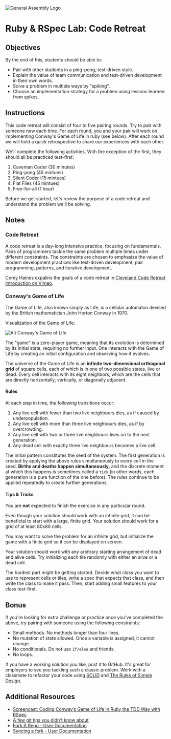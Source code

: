 ![General Assembly Logo](http://i.imgur.com/ke8USTq.png)

# Ruby \& RSpec Lab: Code Retreat

## Objectives

By the end of this, students should be able to:

- Pair with other students in a ping-pong, test-driven style.
- Explain the value of team communication and test-driven development in their own words.
- Solve a problem in multiple ways by "spiking".
- Choose an implementation strategy for a problem using lessons learned from spikes.

## Instructions

This code retreat will consist of four to five pairing rounds. Try to pair with someone new each time. For each round, you and your pair will work on implementing Conway's Game of Life in ruby (see below). After each round we will hold a quick retrospective to share our experiences with each other.

<!--
Instructor note: Code should be deleted between each round. It's fun to watch the looks on student faces when they hear this the first time.
-->

We'll complete the following activities. With the exception of the first, they should all be practiced test-first:

1. Caveman Coder (30 minutes)
1. Ping-pong (45 mintues)
1. Silent Coder (15 mintues)
1. Flat Files (45 mintues)
1. Free-for-all (1 hour)

<!--
1. Caveman Coder: whiteboard only
1. Ping-pong: one writes tests, the other code; switch halfway
1. Silent Coder: no talking allowed
1. Flat Files: no nested conditionals
1. Free-for-all: no constraints
-->

Before we get started, let's review the purpose of a code retreat and understand the problem we'll be solving.

## Notes

### Code Retreat

A code retreat is a day-long intensive practice, focusing on fundamentals. Pairs of programmers tackle the same problem multiple times under different constraints. The constraints are chosen to emphasize the value of modern development practices like test-driven development, pair programming, patterns, and iterative development.

Corey Haines expalins the goals of a code retreat in [Cleveland Code Retreat Introduction on Vimeo](http://vimeo.com/18955165).

### Conway's Game of Life

The Game of Life, also known simply as Life, is a cellular automaton devised by the British mathematician John Horton Conway in 1970.

Visualization of the Game of Life:

![Alt Conway's Game of Life](http://upload.wikimedia.org/wikipedia/commons/e/e5/Gospers_glider_gun.gif)

The "game" is a zero-player game, meaning that its evolution is determined by its initial state, requiring no further input. One interacts with the Game of Life by creating an initial configuration and observing how it evolves.

The universe of the Game of Life is an **infinite two-dimensional orthogonal grid** of square cells, each of which is in one of two possible states, live or dead. Every cell interacts with its eight neighbors, which are the cells that are directly horizontally, vertically, or diagonally adjacent.

#### Rules

At each step in time, the following transitions occur:

1. Any live cell with fewer than two live neighbours dies, as if caused by underpopulation.
2. Any live cell with more than three live neighbours dies, as if by overcrowding.
3. Any live cell with two or three live neighbours lives on to the next generation.
4. Any dead cell with exactly three live neighbours becomes a live cell.

The initial pattern constitutes the seed of the system. The first generation is created by applying the above rules simultaneously to every cell in the seed. **Births and deaths happen simultaneously**, and the discrete moment at which this happens is sometimes called a `tick` (in other words, each generation is a pure function of the one before). The rules continue to be applied repeatedly to create further generations.

#### Tips \& Tricks

You are **not** expected to finish the exercise in any particular round.

Even though your solution should work with an infinite grid, it can be beneficial to start with a large, finite grid. Your solution should work for a grid of at least 80x80 cells.

You may want to solve the problem for an infinite grid, but initialize the game with a finite grid so it can be displayed on screen.

Your solution should work with any arbitrary starting arrangement of dead and alive cells. Try initializing each tile randomly with either an alive or a dead cell.

The hardest part might be getting started. Decide what class you want to use to represent cells or tiles, write a spec that expects that class, and then write the class to make it pass. Then, start adding small features to your class test-first.

## Bonus

If you're looking for extra challenge or practice once you've completed the above, try pairing with someone using the following constraints:

- Small methods. No methods longer than four lines.
- No mutation of state allowed. Once a variable is assigned, it cannot change.
- No conditionals. Do not use `if/else` and friends.
- No loops.

If you have a working solution you like, post it to GitHub. It's great for employers to see you tackling such a classic problem. Work with a classmate to refactor your code using [SOLID](http://butunclebob.com/ArticleS.UncleBob.PrinciplesOfOod) and [The Rules of Simple Design](http://xprogramming.com/classics/expemergentdesign/).

## Additional Resources

- [Screencast: Coding Conway’s Game of Life in Ruby the TDD Way with RSpec](http://www.rubyinside.com/screencast-coding-conways-game-of-life-in-ruby-the-tdd-way-with-rspec-5564.html)
- [A few git tips you didn't know about](http://mislav.uniqpath.com/2010/07/git-tips/)
- [Fork A Repo - User Documentation](https://help.github.com/articles/fork-a-repo/)
- [Syncing a fork - User Documentation](https://help.github.com/articles/syncing-a-fork/)
